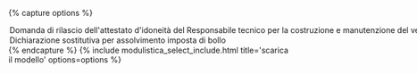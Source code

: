 {% capture options %}
<option value="https://www.regione.umbria.it/documents/18/14519179/Domanda+DGR+974-2018+Manutentori+verde-1-2.doc/f5eeb778-939e-4923-9b4d-004c07af6d24">Domanda di rilascio dell'attestato d'idoneità del Responsabile tecnico per la costruzione e manutenzione del verde</option>
<option value="https://www.regione.umbria.it/documents/18/14519179/Dichiarazione+assolvimento+bollo-1.docx/64c9a3f8-ba74-4113-b465-cf5c096c43be">Dichiarazione sostitutiva per assolvimento imposta di bollo</option>
{% endcapture %}
{% include modulistica_select_include.html title='scarica il modello' options=options %}
